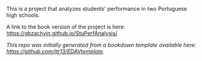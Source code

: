 This is a project that analyzes  students' performance in two Portuguese high schools.

A link to the book version of the project is here:
https://gbzachyin.github.io/StuPerfAnalysis/

*This repo was initially generated from a bookdown template available here: https://github.com/jtr13/EDAVtemplate.*	
